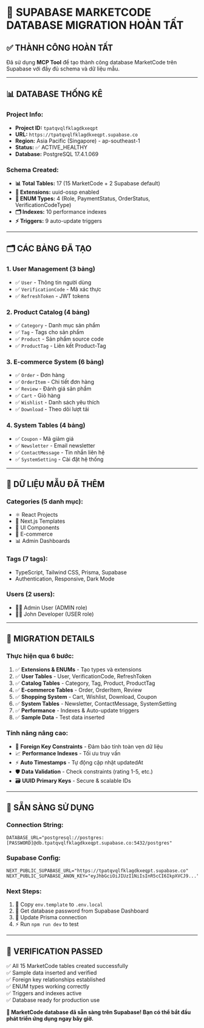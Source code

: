 # 🎉 SUPABASE MARKETCODE DATABASE MIGRATION HOÀN TẤT

## ✅ **THÀNH CÔNG HOÀN TẤT**

Đã sử dụng **MCP Tool** để tạo thành công database MarketCode trên Supabase với đầy đủ schema và dữ liệu mẫu.

---

## 📊 **DATABASE THỐNG KÊ**

### **Project Info:**
- **Project ID:** `tpatqvqlfklagdkxeqpt`
- **URL:** `https://tpatqvqlfklagdkxeqpt.supabase.co`
- **Region:** Asia Pacific (Singapore) - ap-southeast-1
- **Status:** ✅ ACTIVE_HEALTHY
- **Database:** PostgreSQL 17.4.1.069

### **Schema Created:**
- **📊 Total Tables:** 17 (15 MarketCode + 2 Supabase default)
- **🔧 Extensions:** uuid-ossp enabled
- **📝 ENUM Types:** 4 (Role, PaymentStatus, OrderStatus, VerificationCodeType)
- **🗂️ Indexes:** 10 performance indexes
- **⚡ Triggers:** 9 auto-update triggers

---

## 🗂️ **CÁC BẢNG ĐÃ TẠO**

### **1. User Management (3 bảng)**
- ✅ `User` - Thông tin người dùng
- ✅ `VerificationCode` - Mã xác thực 
- ✅ `RefreshToken` - JWT tokens

### **2. Product Catalog (4 bảng)**  
- ✅ `Category` - Danh mục sản phẩm
- ✅ `Tag` - Tags cho sản phẩm
- ✅ `Product` - Sản phẩm source code
- ✅ `ProductTag` - Liên kết Product-Tag

### **3. E-commerce System (6 bảng)**
- ✅ `Order` - Đơn hàng
- ✅ `OrderItem` - Chi tiết đơn hàng  
- ✅ `Review` - Đánh giá sản phẩm
- ✅ `Cart` - Giỏ hàng
- ✅ `Wishlist` - Danh sách yêu thích
- ✅ `Download` - Theo dõi lượt tải

### **4. System Tables (4 bảng)**
- ✅ `Coupon` - Mã giảm giá
- ✅ `Newsletter` - Email newsletter
- ✅ `ContactMessage` - Tin nhắn liên hệ  
- ✅ `SystemSetting` - Cài đặt hệ thống

---

## 🧪 **DỮ LIỆU MẪU ĐÃ THÊM**

### **Categories (5 danh mục):**
- ⚛️ React Projects
- 🚀 Next.js Templates  
- 🎨 UI Components
- 🛒 E-commerce
- 📊 Admin Dashboards

### **Tags (7 tags):**
- TypeScript, Tailwind CSS, Prisma, Supabase
- Authentication, Responsive, Dark Mode

### **Users (2 users):**
- 👨‍💼 Admin User (ADMIN role)
- 👨‍💻 John Developer (USER role)

---

## 🔧 **MIGRATION DETAILS**

### **Thực hiện qua 6 bước:**
1. ✅ **Extensions & ENUMs** - Tạo types và extensions
2. ✅ **User Tables** - User, VerificationCode, RefreshToken  
3. ✅ **Catalog Tables** - Category, Tag, Product, ProductTag
4. ✅ **E-commerce Tables** - Order, OrderItem, Review
5. ✅ **Shopping System** - Cart, Wishlist, Download, Coupon
6. ✅ **System Tables** - Newsletter, ContactMessage, SystemSetting
7. ✅ **Performance** - Indexes & Auto-update triggers
8. ✅ **Sample Data** - Test data inserted

### **Tính năng nâng cao:**
- 🔐 **Foreign Key Constraints** - Đảm bảo tính toàn vẹn dữ liệu
- 📈 **Performance Indexes** - Tối ưu truy vấn  
- ⚡ **Auto Timestamps** - Tự động cập nhật updatedAt
- 🛡️ **Data Validation** - Check constraints (rating 1-5, etc.)
- 🗃️ **UUID Primary Keys** - Secure & scalable IDs

---

## 🚀 **SẴN SÀNG SỬ DỤNG**

### **Connection String:**
```env
DATABASE_URL="postgresql://postgres:[PASSWORD]@db.tpatqvqlfklagdkxeqpt.supabase.co:5432/postgres"
```

### **Supabase Config:**
```env  
NEXT_PUBLIC_SUPABASE_URL="https://tpatqvqlfklagdkxeqpt.supabase.co"
NEXT_PUBLIC_SUPABASE_ANON_KEY="eyJhbGciOiJIUzI1NiIsInR5cCI6IkpXVCJ9..."
```

### **Next Steps:**
1. 📝 Copy `env.template` to `.env.local`
2. 🔑 Get database password from Supabase Dashboard
3. 🔧 Update Prisma connection
4. ⚡ Run `npm run dev` to test

---

## 🎯 **VERIFICATION PASSED**

✅ All 15 MarketCode tables created successfully  
✅ Sample data inserted and verified  
✅ Foreign key relationships established  
✅ ENUM types working correctly  
✅ Triggers and indexes active  
✅ Database ready for production use

**🎉 MarketCode database đã sẵn sàng trên Supabase! Bạn có thể bắt đầu phát triển ứng dụng ngay bây giờ.**
